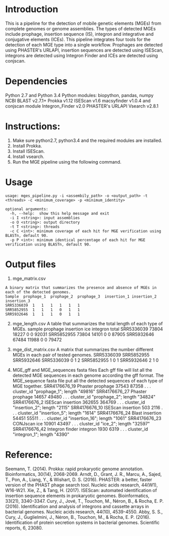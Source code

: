# Introduction
This is a pipeline for the detection of mobile genetic elements (MGEs) from complete genomes or genome assemblies. The types of detected MGEs include prophage, insertion sequence (IS), integron and integrative and conjugative elements (ICEs). This pipeline integrates four tools for the detection of each MGE type into a single workflow. Prophages are detected using PHASTER's URLAPI, insertion sequences are detected using ISEScan, integrons are detected using Integron Finder and ICEs are detected using conjscan.

# Dependencies
Python 2.7 and Python 3.4
Python modules: biopython, pandas, numpy
NCBI BLAST v2.7.1+
Prokka v1.12
ISEScan v1.6
macsyfinder v1.0.4 and conjscan module
Integron_Finder v2.0
PHASTER's URLAPI
Vsearch v2.8.1

# Instructions:
1. Make sure python2.7, python3.4 and the required modules are installed.
2. Install Prokka. 
3. Install ISEScan.
4. Install vsearch.
5. Run the MGE pipeline using the following command.

# Usage
```
usage: mges_pipeline.py -i <assembily_path> -o <output_path> -t <threads> -c <minimum_coverage> -p <minimum_identity>

optional arguments:
  -h, --help:  show this help message and exit
  -i I <string>: input assemblies
  -o O <string>: output directory
  -t T <string>: threads
  -c C <int>: minimum coverage of each hit for MGE verification using BLASTn, default 90.
  -p P <int>: minimum identical percentage of each hit for MGE verification using BLASTn, default 90.
```
# Output files
1. mge_matrix.csv
```
A binary matrix that summarizes the presence and absence of MGEs in each of the detected genomes.
Sample	prophage_1	prophage_2	prophage_3	insertion_1	insertion_2	insertion_3
SRR5336039	1	1	1	1	1	1
SRR5852955	1	1	1	0	1	1
SRR5932646	1	1	1	0	1	1
```
2. mge_length.csv
A table that summarizes the total length of each type of MGEs.
sample	prophage	insertion	ice	integron	total
SRR5336039	73804	18227	0	0	92031
SRR5852955	73804	14101	0	0	87905
SRR5932646	67484	11988	0	0	79472

3. mge_dist_matrix.csv
A matrix that summarizes the number different MGEs in each pair of tested genomes.
	SRR5336039	SRR5852955	SRR5932646
SRR5336039	0	1	2
SRR5852955	1	0	1
SRR5932646	2	1	0

4. MGE_gff and MGE_sequences fasta files
Each gff file will list all the detected MGE sequences in each genome according the gff format. The MGE_sequence fasta file put all the detected sequences of each type of MGE together.
SRR4176676_19	Phaster	prophage	37543	87358	.	.	.	cluster_id "prophage_1"; length "49816"
SRR4176676_27	Phaster	prophage	14657	49480	.	.	.	cluster_id "prophage_2"; length "34824"
SRR4176676_2	ISEScan	insertion	362655	364769	.	.	.	cluster_id "insertion_2"; length "2115"
SRR4176676_10	ISEScan	insertion	503	2116	.	.	.	cluster_id "insertion_5"; length "1614"
SRR4176676_24	Blast	insertion	54451	55511	.	.	.	cluster_id "insertion_16"; length "1061"
SRR4176676_23	CONJscan	ice	10901	43497	.	.	.	cluster_id "ice_2"; length "32597"
SRR4176676_42	Integron finder	integron	1930	6319	.	.	.	cluster_id "integron_1"; length "4390"

# Reference:
Seemann, T. (2014). Prokka: rapid prokaryotic genome annotation. Bioinformatics, 30(14), 2068-2069.
Arndt, D., Grant, J. R., Marcu, A., Sajed, T., Pon, A., Liang, Y., & Wishart, D. S. (2016). PHASTER: a better, faster version of the PHAST phage search tool. Nucleic acids research, 44(W1), W16-W21.
Xie, Z., & Tang, H. (2017). ISEScan: automated identification of insertion sequence elements in prokaryotic genomes. Bioinformatics, 33(21), 3340-3347.
Cury, J., Jové, T., Touchon, M., Néron, B., & Rocha, E. P. (2016). Identification and analysis of integrons and cassette arrays in bacterial genomes. Nucleic acids research, 44(10), 4539-4550.
Abby, S. S., Cury, J., Guglielmini, J., Néron, B., Touchon, M., & Rocha, E. P. (2016). Identification of protein secretion systems in bacterial genomes. Scientific reports, 6, 23080.

